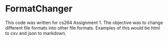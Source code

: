 # FormatChanger

This code was written for cs264 Assignment 1. The objective was to change different file formats into other file formats. Examples of this would be html to csv
and json to markdown.
